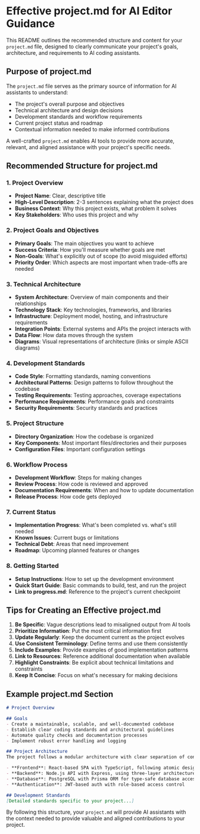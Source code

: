# Effective project.md for AI Editor Guidance

This README outlines the recommended structure and content for your `project.md` file, designed to clearly communicate your project's goals, architecture, and requirements to AI coding assistants.

## Purpose of project.md

The `project.md` file serves as the primary source of information for AI assistants to understand:
- The project's overall purpose and objectives
- Technical architecture and design decisions
- Development standards and workflow requirements
- Current project status and roadmap
- Contextual information needed to make informed contributions

A well-crafted `project.md` enables AI tools to provide more accurate, relevant, and aligned assistance with your project's specific needs.

## Recommended Structure for project.md

### 1. Project Overview
- **Project Name**: Clear, descriptive title
- **High-Level Description**: 2-3 sentences explaining what the project does
- **Business Context**: Why this project exists, what problem it solves
- **Key Stakeholders**: Who uses this project and why

### 2. Project Goals and Objectives
- **Primary Goals**: The main objectives you want to achieve
- **Success Criteria**: How you'll measure whether goals are met
- **Non-Goals**: What's explicitly out of scope (to avoid misguided efforts)
- **Priority Order**: Which aspects are most important when trade-offs are needed

### 3. Technical Architecture
- **System Architecture**: Overview of main components and their relationships
- **Technology Stack**: Key technologies, frameworks, and libraries
- **Infrastructure**: Deployment model, hosting, and infrastructure requirements
- **Integration Points**: External systems and APIs the project interacts with
- **Data Flow**: How data moves through the system
- **Diagrams**: Visual representations of architecture (links or simple ASCII diagrams)

### 4. Development Standards
- **Code Style**: Formatting standards, naming conventions
- **Architectural Patterns**: Design patterns to follow throughout the codebase
- **Testing Requirements**: Testing approaches, coverage expectations
- **Performance Requirements**: Performance goals and constraints
- **Security Requirements**: Security standards and practices

### 5. Project Structure
- **Directory Organization**: How the codebase is organized
- **Key Components**: Most important files/directories and their purposes
- **Configuration Files**: Important configuration settings

### 6. Workflow Process
- **Development Workflow**: Steps for making changes
- **Review Process**: How code is reviewed and approved
- **Documentation Requirements**: When and how to update documentation
- **Release Process**: How code gets deployed

### 7. Current Status
- **Implementation Progress**: What's been completed vs. what's still needed
- **Known Issues**: Current bugs or limitations
- **Technical Debt**: Areas that need improvement
- **Roadmap**: Upcoming planned features or changes

### 8. Getting Started
- **Setup Instructions**: How to set up the development environment
- **Quick Start Guide**: Basic commands to build, test, and run the project
- **Link to progress.md**: Reference to the project's current checkpoint

## Tips for Creating an Effective project.md

1. **Be Specific**: Vague descriptions lead to misaligned output from AI tools
2. **Prioritize Information**: Put the most critical information first
3. **Update Regularly**: Keep the document current as the project evolves
4. **Use Consistent Terminology**: Define terms and use them consistently
5. **Include Examples**: Provide examples of good implementation patterns
6. **Link to Resources**: Reference additional documentation when available
7. **Highlight Constraints**: Be explicit about technical limitations and constraints
8. **Keep It Concise**: Focus on what's necessary for making decisions

## Example project.md Section

```markdown
# Project Overview

## Goals
- Create a maintainable, scalable, and well-documented codebase
- Establish clear coding standards and architectural guidelines
- Automate quality checks and documentation processes
- Implement robust error handling and logging

## Project Architecture
The project follows a modular architecture with clear separation of concerns:

- **Frontend**: React-based SPA with TypeScript, following atomic design principles
- **Backend**: Node.js API with Express, using three-layer architecture (controllers/services/data access)
- **Database**: PostgreSQL with Prisma ORM for type-safe database access
- **Authentication**: JWT-based auth with role-based access control

## Development Standards
[Detailed standards specific to your project...]
```

By following this structure, your `project.md` will provide AI assistants with the context needed to provide valuable and aligned contributions to your project. 